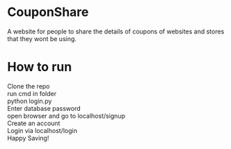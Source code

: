 # CouponShare
A website for people to share the details of coupons of websites and stores that they wont be using.

# How to run
Clone the repo<br>
run cmd in folder<br>
python login.py<br>
Enter database password<br>
open browser and go to localhost/signup<br>
Create an account <br>
Login via localhost/login<br>
Happy Saving!
